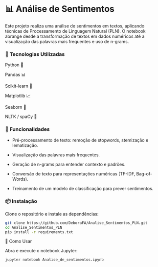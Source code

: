 # 📊 **Análise de Sentimentos**

Este projeto realiza uma análise de sentimentos em textos, aplicando técnicas de Processamento de Linguagem Natural (PLN). O notebook abrange desde a transformação de textos em dados numéricos até a visualização das palavras mais frequentes e uso de n-grams.

### 🚀 **Tecnologias Utilizadas**

Python 🐍

Pandas 📊

Scikit-learn 🤖

Matplotlib 📈

Seaborn 🎨

NLTK / spaCy 📝

### 📌 **Funcionalidades**

- Pré-processamento de texto: remoção de stopwords, stemização e lematização.

- Visualização das palavras mais frequentes.

- Geração de n-grams para entender contexto e padrões.

- Conversão de texto para representações numéricas (TF-IDF, Bag-of-Words).

- Treinamento de um modelo de classificação para prever sentimentos.

### 📦 **Instalação**

Clone o repositório e instale as dependências:
```bash
git clone https://github.com/DeboraFA/Analise_Sentimentos_PLN.git
cd Analise_Sentimentos_PLN
pip install -r requirements.txt
```

🔧 Como Usar

Abra e execute o notebook Jupyter:
```bash
jupyter notebook Analise_de_sentimentos.ipynb
```
